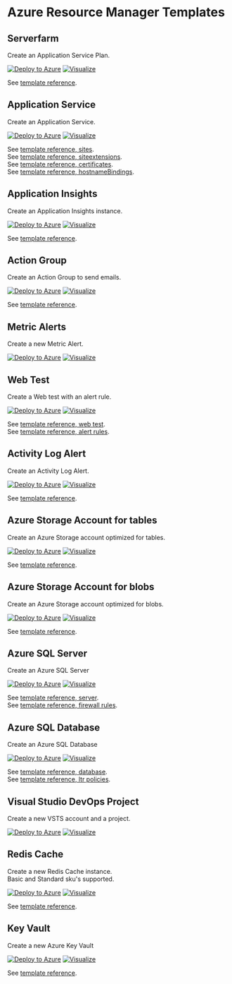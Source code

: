 # Azure Resource Manager Templates

## Serverfarm

Create an Application Service Plan.

[![Deploy to Azure](https://azuredeploy.net/deploybutton.png)](https://portal.azure.com/#create/Microsoft.Template/uri/https%3A%2F%2Fraw.githubusercontent.com%2FLateral-Pathfinder%2Farm-templates%2Fmaster%2Ftemplates%2FMicrosoft.Web.serverfarms.json)
[![Visualize](http://armviz.io/visualizebutton.png)](http://armviz.io/#/?load=https%3A%2F%2Fraw.githubusercontent.com%2FLateral-Pathfinder%2Farm-templates%2Fmaster%2Ftemplates%2FMicrosoft.Web.serverfarms.json)

See [template reference](https://docs.microsoft.com/en-us/azure/templates/microsoft.web/serverfarms).

## Application Service

Create an Application Service.

[![Deploy to Azure](https://azuredeploy.net/deploybutton.png)](https://portal.azure.com/#create/Microsoft.Template/uri/https%3A%2F%2Fraw.githubusercontent.com%2FLateral-Pathfinder%2Farm-templates%2Fmaster%2Ftemplates%2FMicrosoft.Web.sites.json)
[![Visualize](http://armviz.io/visualizebutton.png)](http://armviz.io/#/?load=https%3A%2F%2Fraw.githubusercontent.com%2FLateral-Pathfinder%2Farm-templates%2Fmaster%2Ftemplates%2FMicrosoft.Web.sites.json)

See [template reference, sites](https://docs.microsoft.com/en-us/azure/templates/microsoft.web/sites).  
See [template reference, siteextensions](https://docs.microsoft.com/en-us/azure/templates/microsoft.web/sites/siteextensions).  
See [template reference, certificates](https://docs.microsoft.com/en-us/azure/templates/microsoft.web/certificates).  
See [template reference, hostnameBindings](https://docs.microsoft.com/en-us/azure/templates/microsoft.web/sites/hostnamebindings).  

## Application Insights

Create an Application Insights instance.  

[![Deploy to Azure](https://azuredeploy.net/deploybutton.png)](https://portal.azure.com/#create/Microsoft.Template/uri/https%3A%2F%2Fraw.githubusercontent.com%2FLateral-Pathfinder%2Farm-templates%2Fmaster%2Ftemplates%2FMicrosoft.Insights.Components.json)
[![Visualize](http://armviz.io/visualizebutton.png)](http://armviz.io/#/?load=https%3A%2F%2Fraw.githubusercontent.com%2FLateral-Pathfinder%2Farm-templates%2Fmaster%2Ftemplates%2FMicrosoft.Insights.Components.json)

See [template reference](https://docs.microsoft.com/en-us/azure/templates/microsoft.insights/components).  

## Action Group

Create an Action Group to send emails.  

[![Deploy to Azure](https://azuredeploy.net/deploybutton.png)](https://portal.azure.com/#create/Microsoft.Template/uri/https%3A%2F%2Fraw.githubusercontent.com%2FLateral-Pathfinder%2Farm-templates%2Fmaster%2Ftemplates%2FMicrosoft.Insights.ActionGroups.sendEmail.json)
[![Visualize](http://armviz.io/visualizebutton.png)](http://armviz.io/#/?load=https%3A%2F%2Fraw.githubusercontent.com%2FLateral-Pathfinder%2Farm-templates%2Fmaster%2Ftemplates%2FMicrosoft.Insights.ActionGroups.sendEmail.json)

See [template reference](https://docs.microsoft.com/en-us/azure/templates/microsoft.insights/actiongroups).  

## Metric Alerts

Create a new Metric Alert.  

[![Deploy to Azure](https://azuredeploy.net/deploybutton.png)](https://portal.azure.com/#create/Microsoft.Template/uri/https%3A%2F%2Fraw.githubusercontent.com%2FLateral-Pathfinder%2Farm-templates%2Fmaster%2Ftemplates%2FMicrosoft.Insights.metricAlerts.json)
[![Visualize](http://armviz.io/visualizebutton.png)](http://armviz.io/#/?load=https%3A%2F%2Fraw.githubusercontent.com%2FLateral-Pathfinder%2Farm-templates%2Fmaster%2Ftemplates%2FMicrosoft.Insights.metricAlerts.json)

## Web Test

Create a Web test with an alert rule.  

[![Deploy to Azure](https://azuredeploy.net/deploybutton.png)](https://portal.azure.com/#create/Microsoft.Template/uri/https%3A%2F%2Fraw.githubusercontent.com%2FLateral-Pathfinder%2Farm-templates%2Fmaster%2Ftemplates%2FMicrosoft.Insights.webtest.json)
[![Visualize](http://armviz.io/visualizebutton.png)](http://armviz.io/#/?load=https%3A%2F%2Fraw.githubusercontent.com%2FLateral-Pathfinder%2Farm-templates%2Fmaster%2Ftemplates%2FMicrosoft.Insights.webtest.json)

See [template reference, web test](https://docs.microsoft.com/en-us/azure/templates/microsoft.insights/webtests).  
See [template reference, alert rules](https://docs.microsoft.com/en-us/azure/templates/microsoft.insights/alertrules).  

## Activity Log Alert

Create an Activity Log Alert.  

[![Deploy to Azure](https://azuredeploy.net/deploybutton.png)](https://portal.azure.com/#create/Microsoft.Template/uri/https%3A%2F%2Fraw.githubusercontent.com%2FLateral-Pathfinder%2Farm-templates%2Fmaster%2Ftemplates%2FMicrosoft.Insights.activityLogAlerts.json)
[![Visualize](http://armviz.io/visualizebutton.png)](http://armviz.io/#/?load=https%3A%2F%2Fraw.githubusercontent.com%2FLateral-Pathfinder%2Farm-templates%2Fmaster%2Ftemplates%2FMicrosoft.Insights.activityLogAlerts.json)

See [template reference](https://docs.microsoft.com/en-us/azure/templates/microsoft.insights/activitylogalerts).  

## Azure Storage Account for tables

Create an Azure Storage account optimized for tables.  

[![Deploy to Azure](https://azuredeploy.net/deploybutton.png)](https://portal.azure.com/#create/Microsoft.Template/uri/https%3A%2F%2Fraw.githubusercontent.com%2FLateral-Pathfinder%2Farm-templates%2Fmaster%2Ftemplates%2FMicrosoft.Storage.storageAccounts.tables.json)
[![Visualize](http://armviz.io/visualizebutton.png)](http://armviz.io/#/?load=https%3A%2F%2Fraw.githubusercontent.com%2FLateral-Pathfinder%2Farm-templates%2Fmaster%2Ftemplates%2FMicrosoft.Storage.storageAccounts.tables.json)

See [template reference](https://docs.microsoft.com/en-us/azure/templates/microsoft.storage/storageaccounts).  

## Azure Storage Account for blobs

Create an Azure Storage account optimized for blobs.  

[![Deploy to Azure](https://azuredeploy.net/deploybutton.png)](https://portal.azure.com/#create/Microsoft.Template/uri/https%3A%2F%2Fraw.githubusercontent.com%2FLateral-Pathfinder%2Farm-templates%2Fmaster%2Ftemplates%2FMicrosoft.Storage.storageAccounts.blobs.json)
[![Visualize](http://armviz.io/visualizebutton.png)](http://armviz.io/#/?load=https%3A%2F%2Fraw.githubusercontent.com%2FLateral-Pathfinder%2Farm-templates%2Fmaster%2Ftemplates%2FMicrosoft.Storage.storageAccounts.blobs.json)

See [template reference](https://docs.microsoft.com/en-us/azure/templates/microsoft.storage/storageaccounts).  

## Azure SQL Server

Create an Azure SQL Server  

[![Deploy to Azure](https://azuredeploy.net/deploybutton.png)](https://portal.azure.com/#create/Microsoft.Template/uri/https%3A%2F%2Fraw.githubusercontent.com%2FLateral-Pathfinder%2Farm-templates%2Fmaster%2Ftemplates%2FMicrosoft.Sql.server.json)
[![Visualize](http://armviz.io/visualizebutton.png)](http://armviz.io/#/?load=https%3A%2F%2Fraw.githubusercontent.com%2FLateral-Pathfinder%2Farm-templates%2Fmaster%2Ftemplates%2FMicrosoft.Sql.server.json)

See [template reference, server](https://docs.microsoft.com/en-us/azure/templates/microsoft.sql/servers).    
See [template reference, firewall rules](https://docs.microsoft.com/en-us/azure/templates/microsoft.sql/servers/firewallrules).   

## Azure SQL Database

Create an Azure SQL Database  

[![Deploy to Azure](https://azuredeploy.net/deploybutton.png)](https://portal.azure.com/#create/Microsoft.Template/uri/https%3A%2F%2Fraw.githubusercontent.com%2FLateral-Pathfinder%2Farm-templates%2Fmaster%2Ftemplates%2FMicrosoft.Sql.database.json)
[![Visualize](http://armviz.io/visualizebutton.png)](http://armviz.io/#/?load=https%3A%2F%2Fraw.githubusercontent.com%2FLateral-Pathfinder%2Farm-templates%2Fmaster%2Ftemplates%2FMicrosoft.Sql.database.json)

See [template reference, database](https://docs.microsoft.com/en-us/azure/templates/microsoft.sql/servers/databases).  
See [template reference, ltr policies](https://docs.microsoft.com/en-us/azure/templates/microsoft.sql/servers/databases/backuplongtermretentionpolicies).  

## Visual Studio DevOps Project

Create a new VSTS account and a project.

[![Deploy to Azure](https://azuredeploy.net/deploybutton.png)](https://portal.azure.com/#create/Microsoft.Template/uri/https%3A%2F%2Fraw.githubusercontent.com%2FLateral-Pathfinder%2Farm-templates%2Fmaster%2Ftemplates%2FMicrosoft.VisualStudio.account.project.json)
[![Visualize](http://armviz.io/visualizebutton.png)](http://armviz.io/#/?load=https%3A%2F%2Fraw.githubusercontent.com%2FLateral-Pathfinder%2Farm-templates%2Fmaster%2Ftemplates%2FMicrosoft.VisualStudio.account.project.json)

## Redis Cache

Create a new Redis Cache instance.  
Basic and Standard sku's supported.

[![Deploy to Azure](https://azuredeploy.net/deploybutton.png)](https://portal.azure.com/#create/Microsoft.Template/uri/https%3A%2F%2Fraw.githubusercontent.com%2FLateral-Pathfinder%2Farm-templates%2Fmaster%2Ftemplates%2FMicrosoft.Cache.Redis.json)
[![Visualize](http://armviz.io/visualizebutton.png)](http://armviz.io/#/?load=https%3A%2F%2Fraw.githubusercontent.com%2FLateral-Pathfinder%2Farm-templates%2Fmaster%2Ftemplates%2FMicrosoft.Cache.Redis.json)

See [template reference](https://docs.microsoft.com/en-us/azure/templates/microsoft.cache/redis).  

## Key Vault

Create a new Azure Key Vault

[![Deploy to Azure](https://azuredeploy.net/deploybutton.png)](https://portal.azure.com/#create/Microsoft.Template/uri/https%3A%2F%2Fraw.githubusercontent.com%2FLateral-Pathfinder%2Farm-templates%2Fmaster%2Ftemplates%2FMicrosoft.KeyVault.vaults.json)
[![Visualize](http://armviz.io/visualizebutton.png)](http://armviz.io/#/?load=https%3A%2F%2Fraw.githubusercontent.com%2FLateral-Pathfinder%2Farm-templates%2Fmaster%2Ftemplates%2FMicrosoft.KeyVault.vaults.json)

See [template reference](https://docs.microsoft.com/en-us/azure/templates/microsoft.keyvault/vaults).